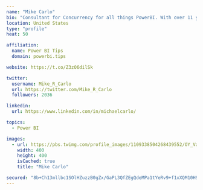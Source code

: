 ```yaml
---
name: "Mike Carlo"
bio: "Consultant for Concurrency for all things PowerBI. With over 11 years of data experience I'm making waves by deploying PowerBI into local Milwaukee Companies."
location: United States
type: "profile"
heat: 50

affiliation:
  name: Power BI Tips
  domain: powerbi.tips

website: https://t.co/Z3zO6dilSk

twitter:
  username: Mike_R_Carlo
  url: https://twitter.com/Mike_R_Carlo
  followers: 2036

linkedin:
  url: https://www.linkedin.com/in/michaelcarlo/

topics:
  - Power BI

images:
  - url: https://pbs.twimg.com/profile_images/1109338504268439552/OY_Va867_400x400.jpg
    width: 400
    height: 400
    isCached: true
    title: "Mike Carlo"

secured: "8b+Ch13mllbc1SOlHZuzzB0gZx/GaPL3QfZEgQdeMPa1tYeRv9+f1xXQM10H9FPeWUJJpBYy+7lXCVYqXJyXpGMxOm5MxYgkqDG9DrS0skTeE1AemBBxMGL3h2Ax8sZ3YJbualoyPQxpzLu6dTOcdLeajJBmMj2YLw9Wp4+JLg5LZgO5wRxoTvts2b5IfNL+Zz0wvmYZ9yw2aHaLqFfxNWuMV5EGQMHIwzmlEPhgEyuvZzHK6ZcWvAa6nhPyDu0huXyyvMWL1WvAMdYWWT8CcJixelMynADFW9fWOG99PH3ofv2VGVOgremBkAH2qJFij/gtp2A99B+wqczns1Mc4bc472OhJz2dicTK6UMczjWriJYSwzD5lUe56Li7J2ZftrZdMuOZPvKTZMUIKqTw/H4+sQeGXX+SkmBuSMLTD44=;yxnhhqB/8oTUlR79uvgT8g=="
---
```


